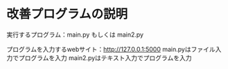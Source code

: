 # 改善プログラムの説明

実行するプログラム：main.py もしくは main2.py

プログラムを入力するwebサイト：http://127.0.0.1:5000
main.pyはファイル入力でプログラムを入力
main2.pyはテキスト入力でプログラムを入力